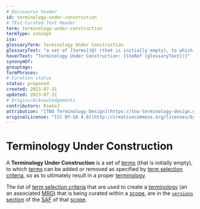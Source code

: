 ```yaml
---
# Docusaurus header
id: terminology-under-construction
# TEv2 Curated Text Header
term: terminology-under-construction
termType: concept
isa:
glossaryTerm: Terminology Under Construction
glossaryText: "a set of [terms](@) (that is initially empty), to which [terms](@) can be added or removed as specified by [term selection criteria](@), so as to ultimately result in a proper [terminology](@)."
hoverText: "Terminology Under Construction: {(noRef {glossaryText})}"
synonymOf:
grouptags:
formPhrases:
# Curation status
status: proposed
created: 2023-07-31
updated: 2023-07-31
# Origins/Acknowledgements
contributors: RieksJ
attribution: "[TNO Terminology Design](https://tno-terminology-design.github.io/tev2-specifications/docs/tev2)"
originalLicense: "[CC BY-SA 4.0](http://creativecommons.org/licenses/by-sa/4.0/?ref=chooser-v1)"
---
```


# Terminology Under Construction

A **Terminology Under Construction** is a set of [terms](@) (that is initially empty), to which [terms](@) can be added or removed as specified by [term selection criteria](@), so as to ultimately result in a proper [terminology](@).

The list of [term selection criteria](@) that are used to create a [terminology](@) (an an associated [MRG](@)) that is being curated within a [scope](@), are in the [`versions` section](/docs/tev2/spec-files/saf#versions) of the [SAF](@) of that [scope](@).

